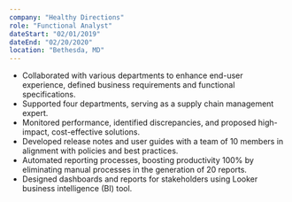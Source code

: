 ```yaml
---
company: "Healthy Directions"
role: "Functional Analyst"
dateStart: "02/01/2019"
dateEnd: "02/20/2020"
location: "Bethesda, MD"
---
```

- Collaborated with various departments to enhance end-user experience, defined business requirements and functional specifications.
- Supported four departments, serving as a supply chain management expert.
- Monitored performance, identified discrepancies, and proposed high-impact, cost-effective solutions.
- Developed release notes and user guides with a team of 10 members in alignment with policies and best practices.
- Automated reporting processes, boosting productivity 100% by eliminating manual processes in the generation of 20 reports.
- Designed dashboards and reports for stakeholders using Looker business intelligence (BI) tool.